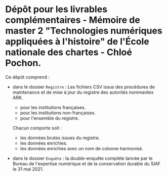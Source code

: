 # Dépôt pour les livrables complémentaires - Mémoire de master 2 "Technologies numériques appliquées à l'histoire" de l'École nationale des chartes - Chloé Pochon.



Ce dépôt comprend :

* dans le dossier `Registre` : 
Les fichiers CSV issus des procédures de maintenance et de mise à jour du registre des autorités nommantes ARK.
  - pour les institutions françaises.
  - pour les institutions non-françaises.
  - pour l'ensemble du registre.

  Chacun comporte soit :
    - les données brutes issues du registre.
    - les données enrichies.
    - les données enrichies avec un nom de colonne harmonisé.


* dans le  dossier `Enquête` : la double-enquête complète lancée par le Bureau de l'expertise numérique et de la conservation durable du SIAF le 31 mai 2021.
